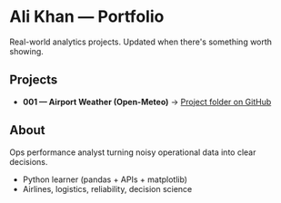# Ali Khan — Portfolio

Real-world analytics projects. Updated when there's something worth showing.

## Projects
- **001 — Airport Weather (Open-Meteo)** → [Project folder on GitHub](https://github.com/ahk2710/ali-portfolio/tree/main/projects/001-open-meteo-airport-weather)

## About
Ops performance analyst turning noisy operational data into clear decisions.
- Python learner (pandas + APIs + matplotlib)
- Airlines, logistics, reliability, decision science
